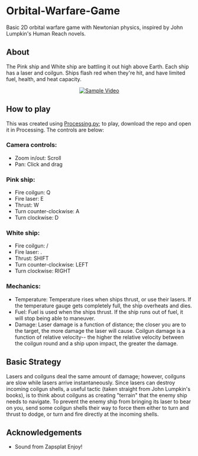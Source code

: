 # Orbital-Warfare-Game
Basic 2D orbital warfare game with Newtonian physics, inspired by John Lumpkin's Human Reach novels.


## About
The Pink ship and White ship are battling it out high above Earth. Each ship has a laser and coilgun. Ships flash red when they're hit, and have limited fuel, health, and heat capacity.

<div align="center">
  <a href="https://www.youtube.com/watch?v=VJlpbi24f_g"><img src="https://img.youtube.com/vi/VJlpbi24f_g/0.jpg" alt="Sample Video"></a>
</div>


## How to play
This was created using [Processing.py](https://py.processing.org/); to play, download the repo and open it in Processing. The controls are below:
### Camera controls:
- Zoom in/out: Scroll
- Pan: Click and drag

### Pink ship:
- Fire coilgun: Q
- Fire laser: E
- Thrust: W
- Turn counter-clockwise: A
- Turn clockwise: D

### White ship:
- Fire coilgun: /
- Fire laser: .
- Thrust: SHIFT
- Turn counter-clockwise: LEFT
- Turn clockwise: RIGHT

### Mechanics:
- Temperature: Temperature rises when ships thrust, or use their lasers. If the temperature gauge gets completely full, the ship overheats and dies.
- Fuel: Fuel is used when the ships thrust. If the ship runs out of fuel, it will stop being able to maneuver.
- Damage: Laser damage is a function of distance; the closer you are to the target, the more damage the laser will cause. Coilgun damage is a function of relative velocity-- the higher the relative velocity between the coilgun round and a ship upon impact, the greater the damage.


## Basic Strategy
Lasers and coilguns deal the same amount of damage; however, coilguns are slow while lasers arrive instantaneously. Since lasers can destroy incoming coilgun shells, a useful tactic (taken straight from John Lumpkin's books), is to think about coilguns as creating "terrain" that the enemy ship needs to navigate. To prevent the enemy ship from bringing its laser to bear on you, send some coilgun shells their way to force them either to turn and thrust to dodge, or turn and fire directly at the incoming shells.

## Acknowledgements
- Sound from Zapsplat
Enjoy!
